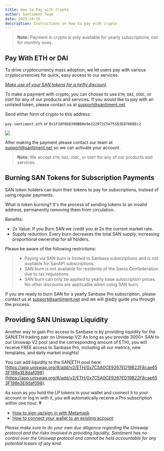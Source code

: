 ```yaml
---
title: How to Pay with Crypto
author: Santiment Team
date: 2025-10-16
description: Instructions on how to pay with crypto
---
```


> **Note:** Payment in crypto is only available for yearly subscriptions, not for monthly ones.

## Pay With ETH or DAI

To drive cryptocurrency mass adoption, we let users pay with various cryptocurrencies for quick, easy access to our services.

*[Make use of your SAN tokens for a hefty discount](/products-and-plans/how-to-pay-with-crypto/#burning-san-tokens-to-make-payments).*

To make a payment with crypto, you can choose to use `ETH`, `DAI`, `USDC`, or `USDT` for any of our products and services. If you would like to pay with an unlisted token, please contact us at [support@santiment.net](mailto:support@santiment.net).

Send either form of crypto to this address:

`pay.santiment.eth`
or
`0x1F3dF0b8390BB8e9e322972C5e75583E87608Ec2`

![](PaySan.jpg)

After making the payment please contact our team at [support@santiment.net](mailto:support@santiment.net) so we can activate your account.

> **Note:** We accept `ETH`, `DAI`, `USDC`, or `USDT` for any of our products and services.

## Burning SAN Tokens for Subscription Payments

SAN token holders can burn their tokens to pay for subscriptions, instead of using regular payments.

What is token burning? It's the process of sending tokens to an invalid address, permanently removing them from circulation.

Benefits:

- 2x Value: If you Burn SAN we credit you at 2x the current market rate.
- Supply reduction: Every burn decreases the total SAN supply, increasing proportional ownership for all holders.

Please be aware of the following restrictions:

> - Paying via SAN burn is limited to Sanbase subscriptions and is not available for SanAPI subscriptions.
> - SAN burn is not available for residents of the Swiss Confederation due to tax regulations.
> - SAN burn can only be applied to yearly base subscription prices. No other discounts are applicable when using SAN burn.

If you are ready to burn SAN for a yearly Sanbase Pro subscription, please contact us at [support@santiment.net](mailto:support@santiment.net) and we will gladly guide you through the process.

## Providing SAN Uniswap Liquidity

Another way to gain Pro access to Sanbase is by providing liquidity for the SAN/ETH trading pair on Uniswap V2! As long as you provide 3000+ SAN to our Uniswap V2 pool (and the corresponding amount of ETH), you will receive FREE access to Sanbase Pro, including all our metrics, new templates, and daily market insights!

You can add liquidity to the SAN|ETH pool here: [https://app.uniswap.org/#/add/v2/ETH/0x7C5A0CE9267ED19B22F8cae653F198e3E8daf098](https://app.uniswap.org/#/add/v2/ETH/0x7C5A0CE9267ED19B22F8cae653F198e3E8daf098).

As soon as you hold the LP tokens in your wallet and connect it to your account or log in with it, you will automatically receive a Pro subscription within one hour. 💗

- [How to sign up/sign in with Metamask](/sanbase/logging-into-sanbase/#first-login-using-metamask)
- [How to connect your wallet to an existing account](/san-tokens/how-to-stake-san/#connecting-a-wallet-to-an-already-existing-account)

*Please make sure to do your own due diligence regarding the Uniswap protocol and the risks involved in providing liquidity. Santiment has no control over the Uniswap protocol and cannot be held accountable for any potential losses of any kind.*

